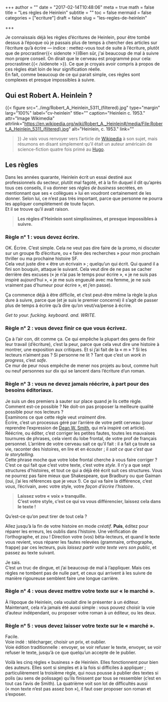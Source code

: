 +++
author = ""
date = "2017-02-14T10:48:06"
meta = true
math = false
title = "Les règles de Heinlein"
subtitle = ""
toc = false
mermaid = false
categories = ["ecriture"]
draft = false
slug = "les-regles-de-heinlein"

+++


Je connaissais déjà les règles d’écritures de Heinlein, pour être tombé dessus à l’époque où je passais plus de temps à chercher des articles sur l’écriture qu’à écrire — indice : mettez-vous tout de suite à l’écriture, plutôt que de procrastiner{{< sidenote >}}Bien sûr, j'ai beaucoup de mal à suivre mon propre conseil. On dirait que le cerveau est programmé pour cela: procrastiner.{{< /sidenote >}}. Ce que je croyais avoir compris à propos de ces règles était loin de leur signification réelle.  
En fait, comme beaucoup de ce qui parait simple, ces règles sont complexes et presque impossibles à suivre.  

## Qui est Robert A. Heinlein ?
{{< figure
  src="../img/Robert_A_Heinlein_5311_(filtered).jpg"
  type="margin"
  larg="100%"
  label="cv-heinlein"
  title=""
  caption="Heinlein c. 1953."
  attr="Image Wikimedia"
  attrlink="https://en.wikipedia.org/wiki/Robert_A._Heinlein#/media/File:Robert_A_Heinlein_5311_(filtered).jpg"
  alt="Heinlein, c. 1953."
  link=""
 >}}
Je vais vous renvoyer vers l’article de [Wikipedia][1] à son sujet, mais résumons en disant simplement qu’il était un auteur américain de science-fiction quatre fois primé au [Hugo][2].  

## Les règles
Dans les années quarante, Heinlein écrit un essai destiné aux professionnels du secteur, plutôt mal fagoté, et à la fin duquel il dit qu’après tous ces conseils, il va donner ses *règles de business* secrètes, en mentionnant que ses « collègues » lui en voudront certainement de les donner. Selon lui, ce n’est pas très important, parce que personne ne pourra les appliquer complètement de toute façon.  
Et il se trouve qu’il avait raison.  

> **Les règles d’Heinlein sont simplissimes, et presque impossibles à suivre.**  

### Règle n° 1 : vous devez écrire.
OK. Écrire. C’est simple. Cela ne veut pas dire faire de la promo, ni discuter sur un groupe fb d’écriture, ou « faire des recherches » pour mon prochain thriller ou ma prochaine histoire SF.  
Cela veut juste dire « être un écrivain » ; quelqu’un qui écrit. Qui quand il a fini son bouquin, attaque le suivant. Cela veut dire de ne pas se cacher derrière des excuses (« je n’ai pas le temps pour écrire », « je ne suis pas inspiré aujourd’hui », « je me suis engueulé avec ma femme, je ne suis vraiment pas d’humeur pour écrire », et j’en passe).  

Ça commence déjà à être difficile, et c’est peut-être même la règle la plus dure à suivre, parce que (et je suis le premier concerné) il s’agit de passer plus de temps à écrire qu’à dire qu’on veut/va/pense à écrire.  

*Get to your. fucking. keyboard. and. WRITE.*  
### Règle n° 2 : vous devez finir ce que vous écrivez.
Ça à l’air con, dit comme ça. Ce qui empêche la plupart des gens de finir leur travail (d’écriture), c’est la peur, parce que cela veut dire une histoire à montrer, une exposition aux critiques. Et si j’ai fait de la « m » ? Si les lecteurs n’aiment pas ? Si personne ne lit ? Tant que c’est un *work in progress*, c’est *safe*.  
Ce mur de peur nous empêche de mener nos projets au bout, comme huit ou neuf personnes sur dix qui se lancent dans l’écriture d’un roman.  
### Règle n° 3 : vous ne devez jamais réécrire, à part pour des besoins éditoriaux.
Je suis un des premiers à sauter sur place quand je lis cette règle. Comment est-ce possible ? Ne doit-on pas proposer la meilleure qualité possible pour nos lecteurs ?  
Examinons ce que cette règle veut *vraiment* dire.  
Écrire, c’est un processus géré par l’arrière de votre petit cerveau (pour reprendre l’expression de [Dean W. Smith][3], qui m’a inspiré cet article). Réécrire, ou éditer, c’est corriger les petites fautes, toutes les mauvaises tournures de phrases, cela vient du lobe frontal, de votre prof de français personnel.
L’arrière de votre cerveau sait ce qu’il fait : il a fait ça toute sa vie, raconter des histoires, en lire et en écouter ; il *sait ce que c’est que le *storytelling*.*  
Cette phrase moche que votre lobe frontal cherche à vous faire corriger ? C’est ce qui fait que c’est votre texte, c’est votre *style*. Il n’y a que sept structures d’histoires, et tout ce qui a déjà été écrit suit ces structures. Vous ne pourrez pas faire mieux que Shakespeare, que Bradbury ou que Gaiman (oui, j’ai les références que je veux !). Ce qui va faire la différence, c’est *vous*, l’écrivain, avec votre style, votre *façon d’écrire l’histoire*.  
> **Laissez votre « voix » tranquille.  
C’est votre style, c’est ce qui va vous différencier, laissez cela dans le texte !**  

Qu’est-ce qu’on peut tirer de tout cela ?  

Allez jusqu’à la fin de votre histoire en mode *créatif*. **Puis**, éditez pour réparer les erreurs, les oublis dans l’histoire. Une vérification de l’orthographe, et zou ! Direction votre (vos) bêta-lecteurs, et quand le texte vous revient, vous réparer les fautes relevées (grammaire, orthographe, frappe) par ces lecteurs, puis *laissez partir votre texte vers son public*, et passez au texte suivant.  

Je sais.  
C’est un truc de dingue, et j’ai beaucoup de mal à l’appliquer. Mais ces règles ne tombent pas de nulle part, et ceux qui arrivent à les suivre de manière rigoureuse semblent faire une longue carrière.  

### Règle n° 4 : vous devez mettre votre texte sur « le marché ».
À l’époque de Heinlein, cela voulait dire le présenter à un éditeur. Maintenant, cela n’a jamais été aussi simple : vous pouvez choisir la voie d’auteur indépendant, ou proposer votre roman à un éditeur, ou les deux.  

### Règle n° 5 : vous devez laisser votre texte sur le « marché ».
Facile.  
Voie indé : télécharger, choisir un prix, et oublier.  
Voie édition traditionnelle : envoyer, se voir refuser le texte, envoyer, se voir refuser le texte, jusqu’à ce que quelqu’un accepte de le publier.

Voilà les cinq règles « business » de Heinlein. Elles fonctionnent pour bien des auteurs. Elles sont si simples et à la fois si difficiles à appliquer ; particulièrement la troisième règle, qui nous pousse à publier des textes si polis (au sens de polissage) qu’ils finissent par tous se ressembler (c’est en tout cas l’avis de Smith).
La quatrième voit son lot de difficultés aussi (« mon texte n’est pas assez bon »), il faut oser proposer son roman et s’exposer.  




[1]:	https://fr.wikipedia.org/wiki/Robert_A._Heinlein
[2]:	https://fr.wikipedia.org/wiki/Prix_Hugo_du_meilleur_roman
[3]:	http://www.deanwesleysmith.com/